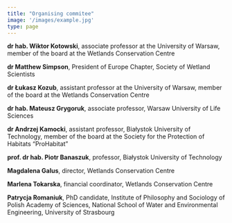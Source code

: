 ```yaml
---
title: "Organising commitee"
image: '/images/example.jpg'
type: page
---
```

**dr hab. Wiktor Kotowski**, associate professor at the University of Warsaw, member of the board at the Wetlands Conservation Centre

**dr Matthew Simpson**, President of Europe Chapter, Society of Wetland Scientists

**dr Łukasz Kozub**, assistant professor at the University of Warsaw, member of the board at the Wetlands Conservation Centre

**dr hab. Mateusz Grygoruk**, associate professor, Warsaw University of Life Sciences 

**dr Andrzej Kamocki**, assistant professor, Białystok University of Technology, member of the board at the Society for the Protection of Habitats “ProHabitat”

**prof. dr hab. Piotr Banaszuk**, professor, Białystok University of Technology

**Magdalena Galus**, director, Wetlands Conservation Centre

**Marlena Tokarska**, financial coordinator, Wetlands Conservation Centre

**Patrycja Romaniuk**, PhD candidate, Institute of Philosophy and Sociology of Polish Academy of Sciences, National School of Water and Environmental Engineering, University of Strasbourg
